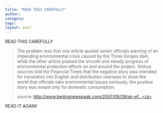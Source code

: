 ```yaml
---
title: "READ THIS CAREFULLY"
author:
category: 
tags: 
layout: post
---
```

READ THIS CAREFULLY

<blockquote>

The problem was that one article quoted senior officials warning of an impending environmental crisis caused by the Three Gorges dam, while the other article praised the smooth and steady progress of environmental protection efforts on and around the project. Xinhua sources told the Financial Times that the negative story was intended for translation into English and distribution overseas to show the world that officials take environmental issues seriously; the positive story was meant only for domestic consumption.



source: <a href="http://www.beijingnewspeak.com/2007/09/28/an-effort-to-clear-up-confusion-over-three-gorges-reporting/">http://www.beijingnewspeak.com/2007/09/28/an-ef...</a>

</blockquote>

READ IT AGAIN!

